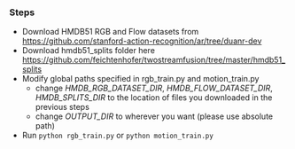 ### Steps
* Download HMDB51 RGB and Flow datasets from https://github.com/stanford-action-recognition/ar/tree/duanr-dev
* Download hmdb51_splits folder here https://github.com/feichtenhofer/twostreamfusion/tree/master/hmdb51_splits
* Modify global paths specified in rgb_train.py and motion_train.py
  - change *HMDB_RGB_DATASET_DIR*, *HMDB_FLOW_DATASET_DIR*, *HMDB_SPLITS_DIR* to the location of files you downloaded in the previous steps
  - change *OUTPUT_DIR* to wherever you want (please use absolute path)
* Run `python rgb_train.py` or `python motion_train.py`

